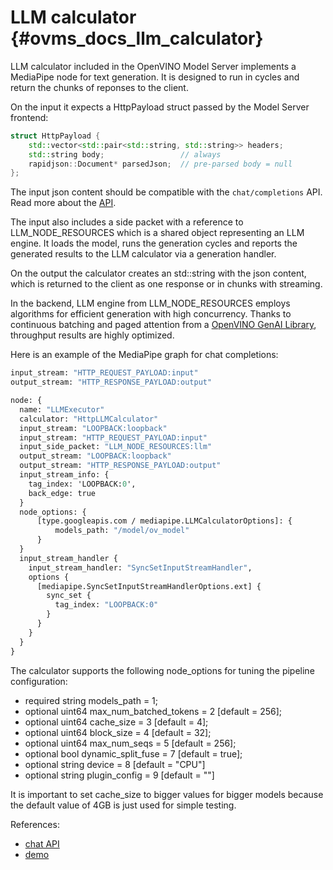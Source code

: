 # LLM calculator {#ovms_docs_llm_calculator}

LLM calculator included in the OpenVINO Model Server implements a MediaPipe node for text generation.
It is designed to run in cycles and return the chunks of reponses to the client.

On the input it expects a HttpPayload struct passed by the Model Server frontend:
```cpp
struct HttpPayload {
    std::vector<std::pair<std::string, std::string>> headers;
    std::string body;                 // always
    rapidjson::Document* parsedJson;  // pre-parsed body = null
};
```
The input json content should be compatible with the `chat/completions` API. Read more about the [API](./model_server_rest_api_chat.md).

The input also includes a side packet with a reference to LLM_NODE_RESOURCES which is a shared object representing an LLM engine. It loads the model, runs the generation cycles and reports the generated results to the LLM calculator via a generation handler.

On the output the calculator creates an std::string with the json content, which is returned to the client as one response or in chunks with streaming.

In the backend, LLM engine from LLM_NODE_RESOURCES employs algorithms for efficient generation with high concurrency.
Thanks to continuous batching and paged attention from a [OpenVINO GenAI Library](https://github.com/ilya-lavrenov/openvino.genai/tree/ct-beam-search/text_generation/causal_lm/cpp/continuous_batching/library), throughput results are highly optimized.


Here is an example of the MediaPipe graph for chat completions:
```protobuf
input_stream: "HTTP_REQUEST_PAYLOAD:input"
output_stream: "HTTP_RESPONSE_PAYLOAD:output"

node: {
  name: "LLMExecutor"
  calculator: "HttpLLMCalculator"
  input_stream: "LOOPBACK:loopback"
  input_stream: "HTTP_REQUEST_PAYLOAD:input"
  input_side_packet: "LLM_NODE_RESOURCES:llm"
  output_stream: "LOOPBACK:loopback"
  output_stream: "HTTP_RESPONSE_PAYLOAD:output"
  input_stream_info: {
    tag_index: 'LOOPBACK:0',
    back_edge: true
  }
  node_options: {
      [type.googleapis.com / mediapipe.LLMCalculatorOptions]: {
          models_path: "/model/ov_model"
      }
  }
  input_stream_handler {
    input_stream_handler: "SyncSetInputStreamHandler",
    options {
      [mediapipe.SyncSetInputStreamHandlerOptions.ext] {
        sync_set {
          tag_index: "LOOPBACK:0"
        }
      }
    }
  }
}
```

The calculator supports the following node_options for tuning the pipeline configuration:
-    required string models_path = 1;
-    optional uint64 max_num_batched_tokens = 2 [default = 256];
-    optional uint64 cache_size = 3 [default = 4];
-    optional uint64 block_size = 4 [default = 32];
-    optional uint64 max_num_seqs = 5 [default = 256];
-    optional bool dynamic_split_fuse = 7 [default = true];
-    optional string device = 8 [default = "CPU"]
-    optional string plugin_config = 9 [default = ""]

It is important to set cache_size to bigger values for bigger models because the default value of 4GB is just used for simple testing.

References:
- [chat API](./model_server_rest_api_chat.md)
- [demo](./../demos/continuous_batching/)


